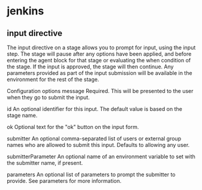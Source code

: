 # jenkins
## input directive

The input directive on a stage allows you to prompt for input, using the input step. The stage will pause after any options have been applied, and before entering the agent block for that stage or evaluating the when condition of the stage. If the input is approved, the stage will then continue. Any parameters provided as part of the input submission will be available in the environment for the rest of the stage.

Configuration options
message
Required. This will be presented to the user when they go to submit the input.

id
An optional identifier for this input. The default value is based on the stage name.

ok
Optional text for the "ok" button on the input form.

submitter
An optional comma-separated list of users or external group names who are allowed to submit this input. Defaults to allowing any user.

submitterParameter
An optional name of an environment variable to set with the submitter name, if present.

parameters
An optional list of parameters to prompt the submitter to provide. See parameters for more information.
